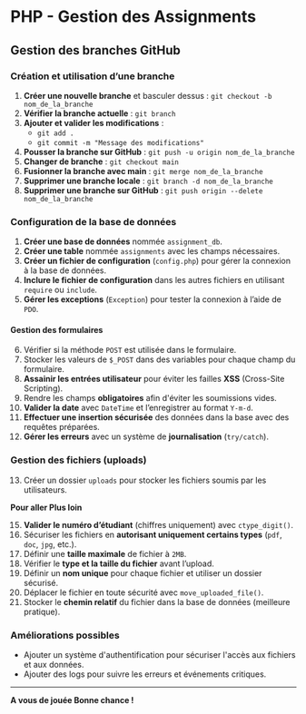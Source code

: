 # PHP - Gestion des Assignments


## Gestion des branches GitHub

### Création et utilisation d’une branche

1. **Créer une nouvelle branche** et basculer dessus : `git checkout -b nom_de_la_branche`
2. **Vérifier la branche actuelle** : `git branch`
3. **Ajouter et valider les modifications** :
   - `git add .`
   - `git commit -m "Message des modifications"`
4. **Pousser la branche sur GitHub** : `git push -u origin nom_de_la_branche`
5. **Changer de branche** : `git checkout main`
6. **Fusionner la branche avec main** : `git merge nom_de_la_branche`
7. **Supprimer une branche locale** : `git branch -d nom_de_la_branche`
8. **Supprimer une branche sur GitHub** : `git push origin --delete nom_de_la_branche`


### Configuration de la base de données

1. **Créer une base de données** nommée `assignment_db`.
2. **Créer une table** nommée `assignments` avec les champs nécessaires.
3. **Créer un fichier de configuration** (`config.php`) pour gérer la connexion à la base de données.
4. **Inclure le fichier de configuration** dans les autres fichiers en utilisant `require` ou `include`.
5. **Gérer les exceptions** (`Exception`) pour tester la connexion à l’aide de `PDO`.

#### Gestion des formulaires

6. Vérifier si la méthode `POST` est utilisée dans le formulaire.
7. Stocker les valeurs de `$_POST` dans des variables pour chaque champ du formulaire.
8. **Assainir les entrées utilisateur** pour éviter les failles **XSS** (Cross-Site Scripting).
9. Rendre les champs **obligatoires** afin d'éviter les soumissions vides.
10. **Valider la date** avec `DateTime` et l’enregistrer au format `Y-m-d`.
11. **Effectuer une insertion sécurisée** des données dans la base avec des requêtes préparées.
12. **Gérer les erreurs** avec un système de **journalisation** (`try/catch`).




### Gestion des fichiers (uploads)
13. Créer un dossier `uploads` pour stocker les fichiers soumis par les utilisateurs.
    
**Pour aller Plus loin**

15. **Valider le numéro d’étudiant** (chiffres uniquement) avec `ctype_digit()`.
16. Sécuriser les fichiers en **autorisant uniquement certains types** (`pdf`, `doc`, `jpg`, etc.).
17. Définir une **taille maximale** de fichier à `2MB`.
18. Vérifier le **type et la taille du fichier** avant l’upload.
19. Définir un **nom unique** pour chaque fichier et utiliser un dossier sécurisé.
20. Déplacer le fichier en toute sécurité avec `move_uploaded_file()`.
21. Stocker le **chemin relatif** du fichier dans la base de données (meilleure pratique).

### Améliorations possibles

- Ajouter un système d'authentification pour sécuriser l'accès aux fichiers et aux données.
- Ajouter des logs pour suivre les erreurs et événements critiques.

---

**A vous de jouée Bonne chance !**

